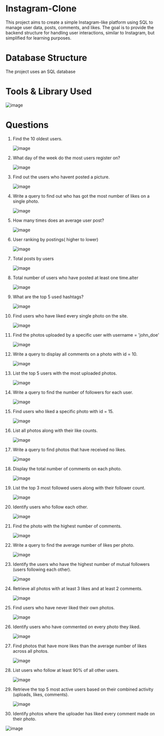 # Instagram-Clone

This project aims to create a simple Instagram-like platform using SQL to manage user data, posts, comments, and likes. The goal is to provide the backend structure for handling user interactions, similar to Instagram, but simplified for learning purposes.

# Database Structure
The project uses an SQL database



# Tools & Library Used

![image](https://github.com/user-attachments/assets/863b5634-0d0f-4d33-a119-1ab53aa5c24b)

# Questions
1. Find the 10 oldest users.

   
   ![image](https://github.com/user-attachments/assets/02d8bda2-66d9-4530-bc45-f46ffb9fb6d0)
        
2. What day of the week do the most users register on?

   
   ![image](https://github.com/user-attachments/assets/c1d116e0-c2a3-4642-bac5-11e291e0cafe)

3. Find out the users who havent posted a picture.

   
   ![image](https://github.com/user-attachments/assets/685e860d-1e05-494e-86c1-1bb8fde00bac)

4. Write a query to find out who has got the most number of likes on a single photo.

   
   ![image](https://github.com/user-attachments/assets/c6fb1f34-f9ec-42bc-b06d-d3fff02ce29f)

5.  How many times does an average user post?

    
    ![image](https://github.com/user-attachments/assets/b7fa205f-0f81-438d-8d8c-2b8b015ac40d)

6.  User ranking by postings( higher to lower)

    
    ![image](https://github.com/user-attachments/assets/4fafb70a-4e26-4c08-be21-a64e9bf35e50)


    

7. Total posts by users

  
    ![image](https://github.com/user-attachments/assets/b4e9707b-b5ae-4a8c-b717-e4b2dd8b7011)

8.  Total number of users who have posted at least one time.alter

    
    ![image](https://github.com/user-attachments/assets/bc6366e3-c889-4d84-8bd6-f92eeb9e07f3)

9.  What are the top 5 used hashtags?

    
    ![image](https://github.com/user-attachments/assets/492edda7-281f-4024-bcc7-cb807a27edec)

10. Find users who have liked every single photo on the site.

 
    ![image](https://github.com/user-attachments/assets/3f9f76e4-144b-4535-9b0f-590e103af6a1)

11. Find the photos uploaded by a specific user with username = 'john_doe'


    ![image](https://github.com/user-attachments/assets/7efae744-9fad-4cb9-ae12-e9378323bd1a)

12. Write a query to display all comments on a photo with id = 10.

 
    ![image](https://github.com/user-attachments/assets/01366060-6184-4619-8698-5785f61c47c8)

13. List the top 5 users with the most uploaded photos.

 
    ![image](https://github.com/user-attachments/assets/ec9b3f83-ac8f-4ac5-a821-77e9c01d52a9)

14. Write a query to find the number of followers for each user.

 
    ![image](https://github.com/user-attachments/assets/509c209e-b342-4619-8671-37b6f468cadf)

15. Find users who liked a specific photo with id = 15.

 
    ![image](https://github.com/user-attachments/assets/b407066a-04a9-4e61-88c0-141fe5bb7353)

16. List all photos along with their like counts.

 
    ![image](https://github.com/user-attachments/assets/2788a6b1-f300-42bf-b66e-67ec7d0a9da3)

17. Write a query to find photos that have received no likes.

 
    ![image](https://github.com/user-attachments/assets/8da2642d-ec50-463e-821e-f970c025c7f9)

18. Display the total number of comments on each photo.


    ![image](https://github.com/user-attachments/assets/0f76772b-b68e-4605-9b00-995f4db6e7e2)

19. List the top 3 most followed users along with their follower count.

 
    ![image](https://github.com/user-attachments/assets/1c3889af-8f3d-4198-9402-287d940f77c2)

20. Identify users who follow each other.

 
    ![image](https://github.com/user-attachments/assets/32da25db-36ea-4c3c-9ebc-1cbab6bd6bd6)

21. Find the photo with the highest number of comments.

 
    ![image](https://github.com/user-attachments/assets/90cfb119-8e74-4b08-a93d-bc1e11e8368b)

22. Write a query to find the average number of likes per photo.

 
    ![image](https://github.com/user-attachments/assets/e3ca0d98-a9ec-4578-97dc-3c06ff6e1b59)

23. Identify the users who have the highest number of mutual followers (users following each other).

 
    ![image](https://github.com/user-attachments/assets/36d1d2b6-07cb-4740-86df-8f922e663190)

24. Retrieve all photos with at least 3 likes and at least 2 comments.

 
    ![image](https://github.com/user-attachments/assets/64a1a062-68a6-4eeb-9409-ebb8dba72a0b)

25. Find users who have never liked their own photos.

 
    ![image](https://github.com/user-attachments/assets/65627ec6-dab4-4fd9-96b7-cedd9d4e18c2)

26. Identify users who have commented on every photo they liked.

 
    ![image](https://github.com/user-attachments/assets/984d5655-cd9c-4130-a1ba-d29aacc70ebe)

27. Find photos that have more likes than the average number of likes across all photos.

 
    ![image](https://github.com/user-attachments/assets/026e1a52-c2a1-40be-b739-c31756580307)

28. List users who follow at least 90% of all other users.


    ![image](https://github.com/user-attachments/assets/5b05594c-4445-47c8-90c6-fad2226bc230)

29. Retrieve the top 5 most active users based on their combined activity (uploads, likes, comments).


    ![image](https://github.com/user-attachments/assets/bff07a73-f3d5-4ec9-badf-9f24dee10653)



30. Identify photos where the uploader has liked every comment made on their photo.
 
 
 ![image](https://github.com/user-attachments/assets/1cb26422-aaf4-47f7-afcb-617351ca9912)


   


